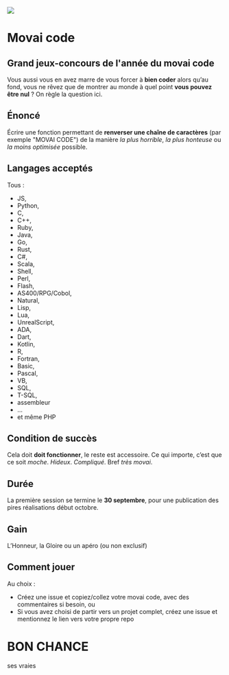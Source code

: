 ![](./movaicode.png)

# Movai code
## Grand jeux-concours de l'année du movai code

Vous aussi vous en avez marre de vous forcer à **bien coder** alors qu’au fond, vous ne rêvez que de montrer au monde à quel point **vous pouvez être nul** ? On règle la question ici.

## Énoncé
Écrire une fonction permettant de **renverser une chaîne de caractères** (par exemple "MOVAI CODE") de la manière _la plus horrible_, _la plus honteuse_ ou _la moins optimisée_ possible.

## Langages acceptés

Tous :

 - JS,
 - Python,
 - C,
 - C++,
 - Ruby,
 - Java,
 - Go,
 - Rust,
 - C#,
 - Scala,
 - Shell,
 - Perl,
 - Flash,
 - AS400/RPG/Cobol,
 - Natural,
 - Lisp,
 - Lua,
 - UnrealScript,
 - ADA,
 - Dart,
 - Kotlin,
 - R,
 - Fortran,
 - Basic,
 - Pascal,
 - VB,
 - SQL,
 - T-SQL,
 - assembleur
 - ...
 - et même PHP
 
## Condition de succès

Cela doit **doit fonctionner**, le reste est accessoire. Ce qui importe, c’est que ce soit _moche_. _Hideux_. _Compliqué_. Bref _très movai_.

## Durée

La première session se termine le **30 septembre**, pour une publication des pires réalisations début octobre.

## Gain

L’Honneur, la Gloire ou un apéro (ou non exclusif)

## Comment jouer

Au choix :

* Créez une issue et copiez/collez votre movai code, avec des commentaires si besoin, ou
* Si vous avez choisi de partir vers un projet complet, créez une issue et mentionnez le lien vers votre propre repo


# BON CHANCE
ses vraies
